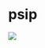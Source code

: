 # psip

<img src="http://ec2-18-224-16-12.us-east-2.compute.amazonaws.com:8080/public/psip?url=https://raw.githubusercontent.com/jarrah42/ideas.psip/master/template.psip)"/>
